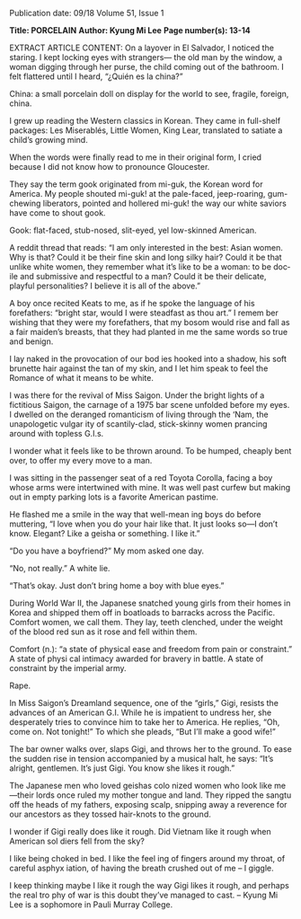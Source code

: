 Publication date: 09/18
Volume 51, Issue 1

**Title: PORCELAIN**
**Author: Kyung Mi Lee**
**Page number(s): 13-14**

EXTRACT ARTICLE CONTENT:
On a layover in El Salvador, I noticed the 
staring. I kept locking eyes with strangers—
the old man by the window, a woman digging 
through her purse, the child coming out of the 
bathroom. I felt flattered until I heard, “¿Quién es 
la china?”

China: a small porcelain doll on display for the 
world to see, fragile, foreign, china. 


I grew up reading the Western classics in 
Korean. They came in full-shelf packages: Les 
Miserablés, Little Women, King Lear, translated 
to satiate a child’s growing mind.

When the words were finally read to me in their 
original form, I cried because I did not know how 
to pronounce Gloucester.


They say the term gook originated from 
mi-guk, the Korean word for America. My people 
shouted mi-guk! at the pale-faced, jeep-roaring, 
gum-chewing liberators, pointed and hollered 
mi-guk! the way our white saviors have come to 
shout gook.

Gook: flat-faced, stub-nosed, slit-eyed, yel­
low-skinned American.


A reddit thread that reads: “I am only 
interested in the best: Asian women. Why is 
that? Could it be their fine skin and long silky 
hair? Could it be that unlike white women, they 
remember what it’s like to be a woman: to be doc­
ile and submissive and respectful to a man? Could 
it be their delicate, playful personalities? I believe 
it is all of the above.” 


A boy once recited Keats to me, as if he 
spoke the language of his forefathers: “bright 
star, would I were steadfast as thou art.” I remem­
ber wishing that they were my forefathers, that 
my bosom would rise and fall as a fair maiden’s 
breasts, that they had planted in me the same 
words so true and benign.

I lay naked in the provocation of our bod­
ies hooked into a shadow, his soft brunette hair 
against the tan of my skin, and I let him speak to 
feel the Romance of what it means to be white. 


I was there for the revival of Miss Saigon. 
Under the bright lights of a fictitious Saigon, the 
carnage of a 1975 bar scene unfolded before my 
eyes. I dwelled on the deranged romanticism of 
living through the ‘Nam, the unapologetic vulgar­
ity of scantily-clad, stick-skinny women prancing 
around with topless G.I.s. 

I wonder what it feels like to be thrown around. 
To be humped, cheaply bent over, to offer my 
every move to a man. 


I was sitting in the passenger seat of a red 
Toyota Corolla, facing a boy whose arms were 
intertwined with mine. It was well past curfew 
but making out in empty parking lots is a favorite 
American pastime. 

He flashed me a smile in the way that well-mean­
ing boys do before muttering, “I love when you do 
your hair like that. It just looks so—I don’t know. 
Elegant? Like a geisha or something. I like it.” 


“Do you have a boyfriend?” My mom 
asked one day.

“No, not really.” A white lie.

“That’s okay. Just don’t bring home a boy with 
blue eyes.”


During World War II, the Japanese 
snatched young girls from their homes in Korea 
and shipped them off in boatloads to barracks 
across the Pacific. Comfort women, we call them. 
They lay, teeth clenched, under the weight of the 
blood red sun as it rose and fell within them. 


Comfort (n.): “a state of physical ease and 
freedom from pain or constraint.” A state of physi­
cal intimacy awarded for bravery in battle. A state 
of constraint by the imperial army.

Rape. 


In Miss Saigon’s Dreamland sequence, 
one of the “girls,” Gigi, resists the advances of an 
American G.I. While he is impatient to undress 
her, she desperately tries to convince him to take 
her to America. He replies, “Oh, come on. Not 
tonight!” To which she pleads, “But I’ll make a 
good wife!” 

The bar owner walks over, slaps Gigi, and 
throws her to the ground. To ease the sudden rise 
in tension accompanied by a musical halt, he says: 
“It’s alright, gentlemen. It’s just Gigi. You know 
she likes it rough.”


The Japanese men who loved geishas colo­
nized women who look like me—their lords once 
ruled my mother tongue and land. They ripped 
the sangtu off the heads of my fathers, exposing 
scalp, snipping away a reverence for our ancestors 
as they tossed hair-knots to the ground. 


I wonder if Gigi really does like it rough. 
Did Vietnam like it rough when American sol­
diers fell from the sky? 


I like being choked in bed. I like the feel­
ing of fingers around my throat, of careful asphyx­
iation, of having the breath crushed out of me – I 
giggle.


I keep thinking maybe I like it rough the 
way Gigi likes it rough, and perhaps the real tro­
phy of war is this doubt they’ve managed to cast. 
– Kyung Mi Lee is a sophomore
in Pauli Murray College.